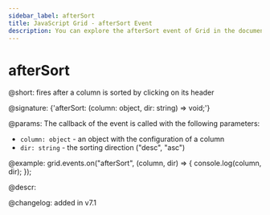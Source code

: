 ```yaml
---
sidebar_label: afterSort
title: JavaScript Grid - afterSort Event 
description: You can explore the afterSort event of Grid in the documentation of the DHTMLX JavaScript UI library. Browse developer guides and API reference, try out code examples and live demos, and download a free 30-day evaluation version of DHTMLX Suite.
---
```


# afterSort

@short: fires after a column is sorted by clicking on its header

@signature: {'afterSort: (column: object, dir: string) => void;'}

@params:
The callback of the event is called with the following parameters:

- `column: object` - an object with the configuration of a column
- `dir: string` - the sorting direction ("desc", "asc")

@example:
grid.events.on("afterSort", (column, dir) => {
    console.log(column, dir);
});

@descr:

@changelog: added in v7.1

[comment]: # (@relatedapi: grid/api/grid_beforesort_event.md)
